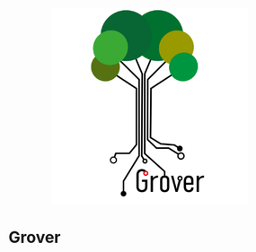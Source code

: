 <p align="center">
    <img
        width="350px"
        style="text-align: center;"
        src="https://github.com/iia/grover/blob/master/.readme-resources/grover.png" />
</p>

# Grover
